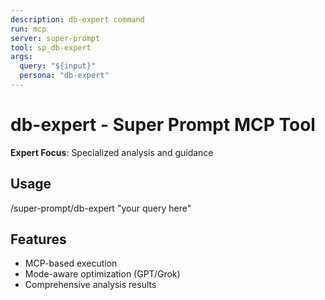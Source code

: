 ```yaml
---
description: db-expert command
run: mcp
server: super-prompt
tool: sp_db-expert
args:
  query: "${input}"
  persona: "db-expert"
---
```


# **db-expert - Super Prompt MCP Tool**

**Expert Focus**: Specialized analysis and guidance

## Usage
/super-prompt/db-expert "your query here"

## Features
- MCP-based execution
- Mode-aware optimization (GPT/Grok)
- Comprehensive analysis results
